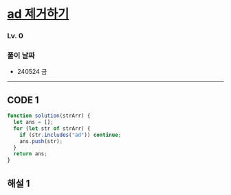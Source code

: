 # [ad 제거하기](https://school.programmers.co.kr/learn/courses/30/lessons/181870)

### Lv. 0

### 풀이 날짜

- 240524 금

---

## CODE 1

```javascript
function solution(strArr) {
  let ans = [];
  for (let str of strArr) {
    if (str.includes("ad")) continue;
    ans.push(str);
  }
  return ans;
}
```

## 해설 1
